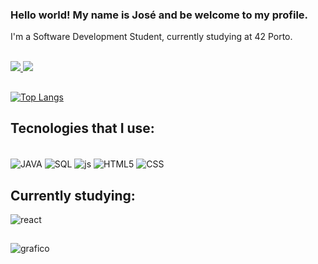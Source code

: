 ### Hello world! My name is José and be welcome to my profile.

I'm a Software Development Student, currently studying at 42 Porto.

<br>

<div>
<a href="https://www.linkedin.com/in/developer-jose-meneses/"> <img src="https://img.shields.io/badge/LinkedIn-0077B5?style=for-the-badge&logo=linkedin&logoColor=white">
<a href="mailto:josefilmeneses@gmail.com"> <img src="https://img.shields.io/badge/Gmail-D14836?style=for-the-badge&logo=gmail&logoColor=white">
                                                              
</div>
  
##

[![Top Langs](https://github-readme-stats.vercel.app/api/top-langs/?username=jose5556&layout=donut&theme=radical&size_weight=1&count_weight=0.5&)](https://github.com/jose5556/github-readme-stats)

## Tecnologies that I use:

<div style="display: inline block"><br />
  <img align="center" alt="JAVA" src="https://img.shields.io/badge/Java-ED8B00?style=for-the-badge&logo=openjdk&logoColor=white">
  <img align="center" alt="SQL" src="https://img.shields.io/badge/MySQL-00000F?style=for-the-badge&logo=mysql&logoColor=white">
  <img align="center" alt="js" src="https://img.shields.io/badge/JavaScript-323330?style=for-the-badge&logo=javascript&logoColor=F7DF1E">
  <img align="center" alt="HTML5" src="https://img.shields.io/badge/HTML5-E34F26?style=for-the-badge&logo=html5&logoColor=white">
  <img align="center" alt="CSS" src="https://img.shields.io/badge/CSS3-1572B6?style=for-the-badge&logo=css3&logoColor=white">
</div>

## Currently studying:

<div>
  <img align="center" alt="react" src="https://img.shields.io/badge/C-00599C?style=for-the-badge&logo=c&logoColor=white">
</div>

##

<div>
  <img align="center" alt="grafico" src="https://img.shields.io/github/watchers/jose5556/jose5556.svg">
</div>
